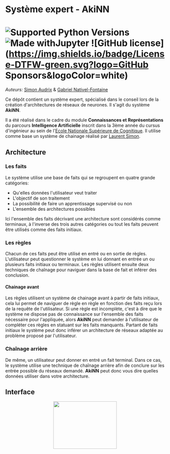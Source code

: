# Système expert - AkiNN

#  ![Supported Python Versions](https://img.shields.io/badge/Python->=3.8-blue.svg?logo=python&logoColor=white) ![Made withJupyter](https://img.shields.io/badge/Jupyter-6.1.5-orange.svg?logo=jupyter&logoColor=white) ![GitHub license](https://img.shields.io/badge/License-DTFW-green.svg?logo=GitHub Sponsors&logoColor=white) 

_Auteurs:_ [Simon Audrix](mailto:saudrix@ensc.fr) & [Gabriel Nativel-Fontaine](mailto:gnativ910e@ensc.fr)

Ce dépôt contient un système expert, spécialisé dans le conseil lors de la création d'architectures de réseaux de neurones. Il s'agit du système **AkiNN**.

Il a été réalisé dans le cadre du module **Connaissances et Représentations** du parcours **Intelligence Artificielle** inscrit dans la 3ème année du cursus d'ingénieur au sein de l'[Ecole Nationale Supérieure de Cognitique](http://www.ensc.fr). Il utilise comme base un système de chainage réalisé par [Laurent Simon](https://www.labri.fr/perso/lsimon/). 

## Architecture

### Les faits

Le système utilise une base de faits qui se regroupent en quatre grande catégories:

- Qu'elles données l'utilisateur veut traiter
- L'objectif de son traitement
- La possibilité de faire un apprentissage supervisé ou non
- L'ensemble des architectures possibles

Ici l'ensemble des faits décrivant une architecture sont considérés comme terminaux, à l'inverse des trois autres catégories ou tout les faits peuvent être utilisés comme des faits initiaux.

### Les règles

Chacun de ces faits peut être utilisé en entré ou en sortie de règles. L'utilisateur peut questionner le système en lui donnant en entrée un ou plusieurs faits initiaux ou terminaux. Les règles utilisent ensuite deux techniques de chaînage pour naviguer dans la base de fait et inférer des conclusion.

#### Chainage avant

Les règles utilisent un système de chainage avant à partir de faits initiaux, cela lui permet de naviguer de règle en règle en fonction des faits reçu lors de la requête de l'utilisateur. Si une règle est incomplète, c'est à dire que le système ne dispose pas de connaissance sur l'ensemble des faits nécessaire pour l'appliquée, alors **AkiNN** peut demander à l'utilisateur de compléter ces règles en statuant sur les faits manquants. Partant de faits initiaux le système peut donc inférer un architecture de réseaux adaptée au problème proposé par l'utilisateur.

### Chaînage arrière

De même, un utilisateur peut donner en entré un fait terminal. Dans ce cas, le système utilise une technique de chaînage arrière afin de conclure sur les entrée possible du réseaux demandé. __AkiNN__ peut donc vous dire quelles données utiliser dans votre architecture.

## Interface





<p align="center">
    <img src='https://ensc.bordeaux-inp.fr/sites/default/files/upload/page-edito/inp/img/logos/logo.ensc-bxinp.jpg' width=200px height=150px />
</p>
